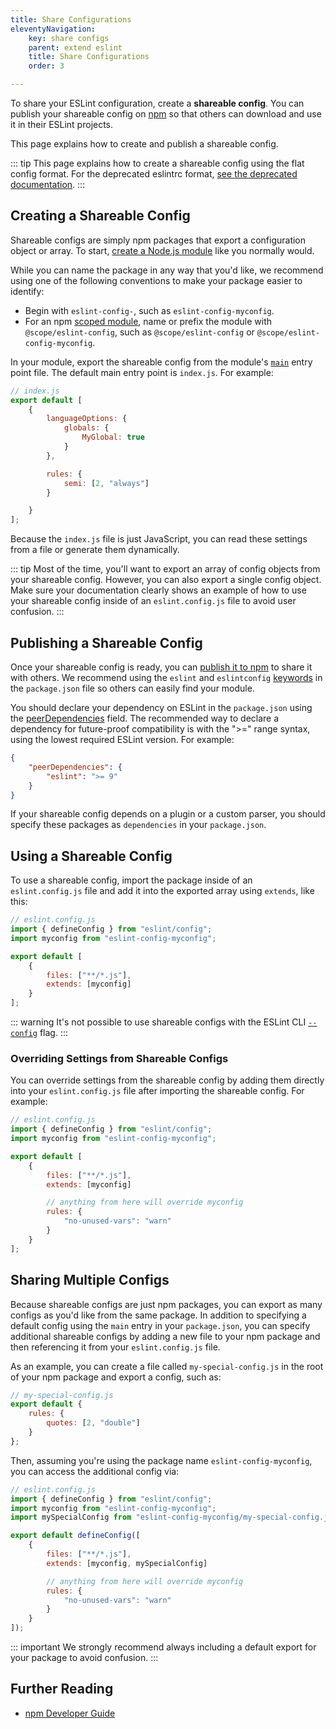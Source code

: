 ```yaml
---
title: Share Configurations
eleventyNavigation:
    key: share configs
    parent: extend eslint
    title: Share Configurations
    order: 3

---
```


To share your ESLint configuration, create a **shareable config**. You can publish your shareable config on [npm](https://www.npmjs.com/) so that others can download and use it in their ESLint projects.

This page explains how to create and publish a shareable config.

::: tip
This page explains how to create a shareable config using the flat config format. For the deprecated eslintrc format, [see the deprecated documentation](shareable-configs-deprecated).
:::

## Creating a Shareable Config

Shareable configs are simply npm packages that export a configuration object or array. To start, [create a Node.js module](https://docs.npmjs.com/getting-started/creating-node-modules) like you normally would.

While you can name the package in any way that you'd like, we recommend using one of the following conventions to make your package easier to identify:

* Begin with `eslint-config-`, such as `eslint-config-myconfig`.
* For an npm [scoped module](https://docs.npmjs.com/misc/scope), name or prefix the module with `@scope/eslint-config`, such as `@scope/eslint-config` or `@scope/eslint-config-myconfig`.

In your module, export the shareable config from the module's [`main`](https://docs.npmjs.com/cli/v9/configuring-npm/package-json#main) entry point file. The default main entry point is `index.js`. For example:

```js
// index.js
export default [
    {
        languageOptions: {
            globals: {
                MyGlobal: true
            }
        },

        rules: {
            semi: [2, "always"]
        }

    }
];
```

Because the `index.js` file is just JavaScript, you can read these settings from a file or generate them dynamically.

::: tip
Most of the time, you'll want to export an array of config objects from your shareable config. However, you can also export a single config object. Make sure your documentation clearly shows an example of how to use your shareable config inside of an `eslint.config.js` file to avoid user confusion.
:::

## Publishing a Shareable Config

Once your shareable config is ready, you can [publish it to npm](https://docs.npmjs.com/getting-started/publishing-npm-packages) to share it with others. We recommend using the `eslint` and `eslintconfig` [keywords](https://docs.npmjs.com/cli/v9/configuring-npm/package-json#keywords) in the `package.json` file so others can easily find your module.

You should declare your dependency on ESLint in the `package.json` using the [peerDependencies](https://docs.npmjs.com/files/package.json#peerdependencies) field. The recommended way to declare a dependency for future-proof compatibility is with the ">=" range syntax, using the lowest required ESLint version. For example:

```json
{
    "peerDependencies": {
        "eslint": ">= 9"
    }
}
```

If your shareable config depends on a plugin or a custom parser, you should specify these packages as `dependencies` in your `package.json`.

## Using a Shareable Config

To use a shareable config, import the package inside of an `eslint.config.js` file and add it into the exported array using `extends`, like this:

```js
// eslint.config.js
import { defineConfig } from "eslint/config";
import myconfig from "eslint-config-myconfig";

export default [
    {
        files: ["**/*.js"],
        extends: [myconfig]
    }
];
```

::: warning
It's not possible to use shareable configs with the ESLint CLI [`--config`](../use/command-line-interface#-c---config) flag.
:::

### Overriding Settings from Shareable Configs

You can override settings from the shareable config by adding them directly into your `eslint.config.js` file after importing the shareable config. For example:

```js
// eslint.config.js
import { defineConfig } from "eslint/config";
import myconfig from "eslint-config-myconfig";

export default [
    {
        files: ["**/*.js"],
        extends: [myconfig]

        // anything from here will override myconfig
        rules: {
            "no-unused-vars": "warn"
        }
    }
];
```

## Sharing Multiple Configs

Because shareable configs are just npm packages, you can export as many configs as you'd like from the same package. In addition to specifying a default config using the `main` entry in your `package.json`, you can specify additional shareable configs by adding a new file to your npm package and then referencing it from your `eslint.config.js` file.

As an example, you can create a file called `my-special-config.js` in the root of your npm package and export a config, such as:

```js
// my-special-config.js
export default {
    rules: {
        quotes: [2, "double"]
    }
};
```

Then, assuming you're using the package name `eslint-config-myconfig`, you can access the additional config via:

```js
// eslint.config.js
import { defineConfig } from "eslint/config";
import myconfig from "eslint-config-myconfig";
import mySpecialConfig from "eslint-config-myconfig/my-special-config.js";

export default defineConfig([
    {
        files: ["**/*.js"],
        extends: [myconfig, mySpecialConfig]

        // anything from here will override myconfig
        rules: {
            "no-unused-vars": "warn"
        }
    }
]);
```

::: important
We strongly recommend always including a default export for your package to avoid confusion.
:::

## Further Reading

* [npm Developer Guide](https://docs.npmjs.com/misc/developers)
